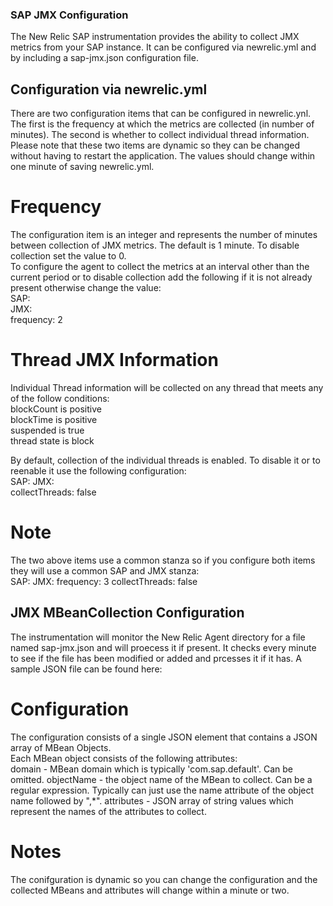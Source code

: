 ### SAP JMX Configuration
  
The New Relic SAP instrumentation provides the ability to collect JMX metrics from your SAP instance.
It can be configured via newrelic.yml and by including a sap-jmx.json configuration file.  
  
## Configuration via newrelic.yml

There are two configuration items that can be configured in newrelic.ynl.  The first is the frequency at which the metrics are collected (in number of minutes).  The second is whether to collect individual thread information.  Please note that these two items are dynamic so they can be changed without having to restart the application.  The values should change within one minute of saving newrelic.yml.   
  
# Frequency  
The configuration item is an integer and represents the number of minutes between collection of JMX metrics.  The default is 1 minute.  To disable collection set the value to 0.   
To configure the agent to collect the metrics at an interval other than the current period or to disable collection add the following if it is not already present otherwise change the value:  
  SAP:  
    JMX:  
      frequency: 2  
    
# Thread JMX Information  
Individual Thread information will be collected on any thread that meets any of the follow conditions:  
blockCount is positive   
blockTime is positive  
suspended is true   
thread state is block  
  
By default, collection of the individual threads is enabled.  To disable it or to reenable it use the following configuration:  
  SAP:
    JMX:  
      collectThreads: false   
  
# Note
The two above items use a common stanza so if you configure both items they will use a common SAP and JMX stanza:  
  SAP:
    JMX:
      frequency: 3
      collectThreads: false
  
## JMX MBeanCollection Configuration  
The instrumentation will monitor the New Relic Agent directory for a file named sap-jmx.json and will proecess it if present.   It checks every minute to see if the file has been modified or added and prcesses it if it has.  A sample JSON file can be found here:  
  
# Configuration  
The configuration consists of a single JSON element that contains a JSON array of MBean Objects.   
Each MBean object consists of the following attributes:   
domain - MBean domain which is typically 'com.sap.default'.    Can be omitted.
objectName - the object name of the MBean to collect.  Can be a regular expression.  Typically can just use the name attribute of the object name followed by ",*".
attributes - JSON array of string values which represent the names of the attributes to collect.
  
# Notes  
The conifguration is dynamic so you can change the configuration and the collected MBeans and attributes will change within a minute or two.   
